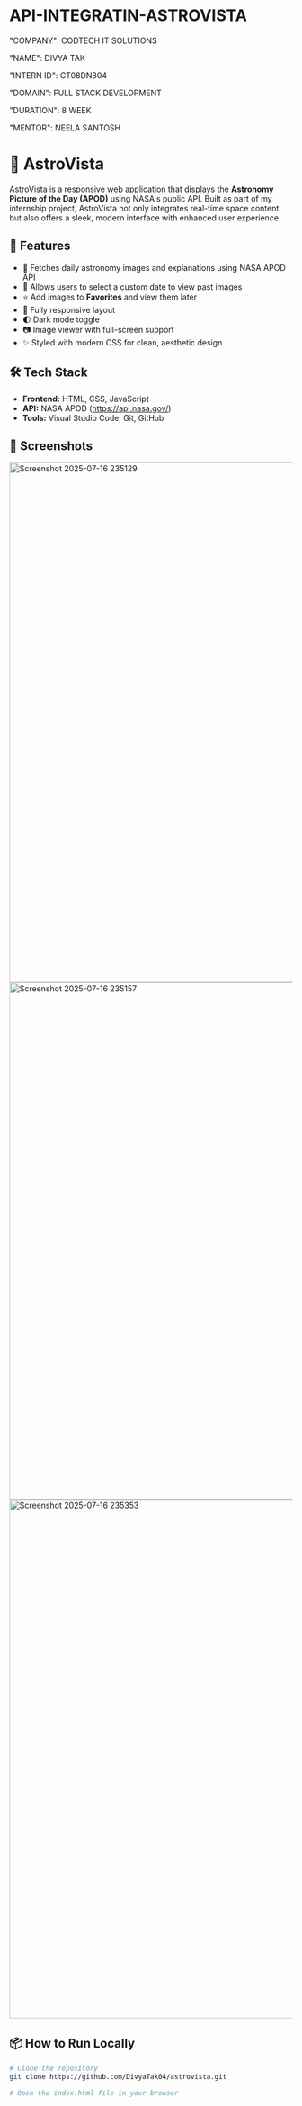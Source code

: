 # API-INTEGRATIN-ASTROVISTA
"COMPANY": CODTECH IT SOLUTIONS

"NAME": DIVYA TAK

"INTERN ID": CT08DN804

"DOMAIN": FULL STACK DEVELOPMENT

"DURATION": 8 WEEK

"MENTOR": NEELA SANTOSH

# 🌌 AstroVista
AstroVista is a responsive web application that displays the **Astronomy Picture of the Day (APOD)** using NASA's public API. Built as part of my internship project, AstroVista not only integrates real-time space content but also offers a sleek, modern interface with enhanced user experience.

## 🚀 Features
- 🌠 Fetches daily astronomy images and explanations using NASA APOD API
- 📆 Allows users to select a custom date to view past images
- ⭐ Add images to **Favorites** and view them later
- 📱 Fully responsive layout 
- 🌓 Dark mode toggle 
- 📷 Image viewer with full-screen support
- ✨ Styled with modern CSS for clean, aesthetic design

## 🛠️ Tech Stack

- **Frontend:** HTML, CSS, JavaScript
- **API:** NASA APOD (https://api.nasa.gov/)
- **Tools:** Visual Studio Code, Git, GitHub

## 📸 Screenshots
<img width="1889" height="925" alt="Screenshot 2025-07-16 235129" src="https://github.com/user-attachments/assets/b653b4f6-2804-4b67-a863-863994bc92fc" />

<img width="1879" height="919" alt="Screenshot 2025-07-16 235157" src="https://github.com/user-attachments/assets/bcbde478-1eac-4ead-b16f-bdd0e247e344" />

<img width="1890" height="923" alt="Screenshot 2025-07-16 235353" src="https://github.com/user-attachments/assets/18ae1b89-0ced-4f0d-89d7-e2d2ea9054db" />

## 📦 How to Run Locally

```bash
# Clone the repository
git clone https://github.com/DivyaTak04/astrovista.git

# Open the index.html file in your browser
